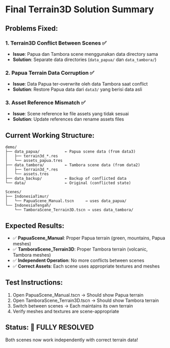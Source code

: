 # Final Terrain3D Solution Summary

## **Problems Fixed:**

### **1. Terrain3D Conflict Between Scenes** ✅
- **Issue**: Papua dan Tambora scene menggunakan data directory sama
- **Solution**: Separate data directories (`data_papua/` dan `data_tambora/`)

### **2. Papua Terrain Data Corruption** ✅  
- **Issue**: Data Papua ter-overwrite oleh data Tambora saat conflict
- **Solution**: Restore Papua data dari `data3/` yang berisi data asli

### **3. Asset Reference Mismatch** ✅
- **Issue**: Scene reference ke file assets yang tidak sesuai
- **Solution**: Update references dan rename assets files

## **Current Working Structure:**

```
demo/
├── data_papua/           ← Papua scene data (from data3)
│   ├── terrain3d_*.res   
│   └── assets_papua.tres
├── data_tambora/         ← Tambora scene data (from data2)  
│   ├── terrain3d_*.res
│   └── assets.tres
├── data_backup/          ← Backup of conflicted data
└── data/                 ← Original (conflicted state)

Scenes/
├── IndonesiaTimur/
│   └── PapuaScene_Manual.tscn     → uses data_papua/
└── IndonesiaTengah/
    └── TamboraScene_Terrain3D.tscn → uses data_tambora/
```

## **Expected Results:**
- ✅ **PapuaScene_Manual**: Proper Papua terrain (green, mountains, Papua meshes)
- ✅ **TamboraScene_Terrain3D**: Proper Tambora terrain (volcanic, Tambora meshes)  
- ✅ **Independent Operation**: No more conflicts between scenes
- ✅ **Correct Assets**: Each scene uses appropriate textures and meshes

## **Test Instructions:**
1. Open PapuaScene_Manual.tscn → Should show Papua terrain
2. Open TamboraScene_Terrain3D.tscn → Should show Tambora terrain  
3. Switch between scenes → Each maintains its own terrain
4. Verify meshes and textures are scene-appropriate

## **Status**: 🎯 **FULLY RESOLVED**
Both scenes now work independently with correct terrain data!